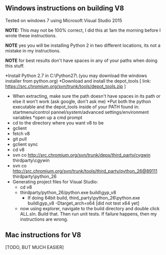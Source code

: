 Windows instructions on building V8
-----------------------------------

Tested on windows 7 using Microsoft Visual Studio 2015

**NOTE:** This may not be 100% correct, I did this at 1am the morning before I wrote these instructions.

**NOTE** yes you will be installing Python 2 in two different locations, its not a mistake in my instructions.

**NOTE** for best results don't have spaces in any of your paths when doing this stuff.

*Install Python 2.7 in C:\Python27\ (you may download the windows installer from python.org)
*Download and install the depot_tools [ link: https://src.chromium.org/svn/trunk/tools/depot_tools.zip ]
  * When extracting, make sure the path doesn't have spaces in its path or else it won't work (ask google, don't ask me)
*Put both the python executable and the depot_tools inside of your PATH found in: startmenu/control pannel/system/advanced settings/environment variables
*open up a cmd prompt
  * cd to the directory where you want v8 to be
  * gclient
  * fetch v8
  * git pull
  * gclient sync
  * cd v8
  * svn co http://src.chromium.org/svn/trunk/deps/third_party/cygwin thirdparty\cgywin
  * svn co http://src.chromium.org/svn/trunk/tools/third_party/python_26@89111 thirdparty\python_26
* Generating project files for Visual Studio:
  * cd v8
  * thirdparty/python_26/python.exe build\gyp_v8
    * If doing 64bit build, third_party\python_26\python.exe build\gyp_v8 -Dtarget_arch=x64 [did not test x64 yet]
  * now using explorer, navigate to the build directory and double click ALL.sln. Build that. Then run unit tests. If failure happens, then my instructions are wrong.
  
Mac instructions for V8
------------------------

[TODO, BUT MUCH EASIER]